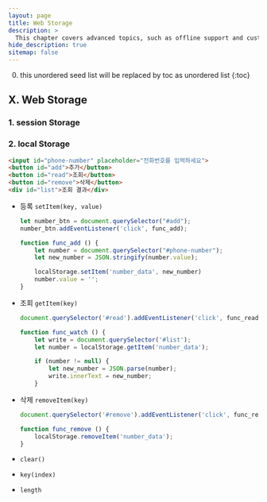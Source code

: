 ```yaml
---
layout: page
title: Web Storage
description: >
  This chapter covers advanced topics, such as offline support and custom JS builds. Codings skills are recommended.
hide_description: true
sitemap: false
---
```

0. this unordered seed list will be replaced by toc as unordered list
{:toc}

## X. Web Storage

### 1. session Storage

### 2. local Storage

```html
<input id="phone-number" placeholder="전화번호를 입력하세요">
<button id="add">추가</button>
<button id="read">조회</button>
<button id="remove">삭제</button>
<div id="list">조회 결과</div>
```

- 등록 `setItem(key, value)`
    
    ```jsx
    let number_btn = document.querySelector("#add");
    number_btn.addEventListener('click', func_add);
    
    function func_add () {
    	let number = document.querySelector("#phone-number");
    	let new_number = JSON.stringify(number.value);
    
    	localStorage.setItem('number_data', new_number)
    	number.value = '';
    }
    ```
    
- 조회 `getItem(key)`
    
    ```jsx
    document.querySelector('#read').addEventListener('click', func_read);
    
    function func_watch () {
    	let write = document.querySelector('#list');
    	let number = localStorage.getItem('number_data');
    
    	if (number != null) {
    		let new_number = JSON.parse(number);
    		write.innerText = new_number;
    	}
    ```
    
- 삭제 `removeItem(key)`
    
    ```jsx
    document.querySelector('#remove').addEventListener('click', func_remove)
    
    function func_remove () {
    	localStorage.removeItem('number_data');
    }
    ```
    
- `clear()`
- `key(index)`
- `length`
